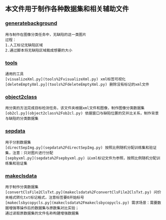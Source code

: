 ## 本文件用于制作各种数据集和相关辅助文件
###  [generatebackground](generatebackground)
    用与制作在图像分类任务中，无缺陷的这一类图片
    过程：
    1.人工标记无缺陷区域
    2.通过脚本将无缺陷区域裁成想要的大小
### [tools](tools)
    通用的工具
    [visualizeXml.py](tools%2FvisualizeXml.py) xml标签可视化
    [deleteEmptyXml.py](tools%2FdeleteEmptyXml.py) 删除没有标记的xml文件
### [object2class](object2class)
    用分类的方法完成目标检测任务，该文件夹根据xml文件和图像，制作图像分类数据集
    [ob2cl.py](object2class%2Fob2cl.py) 依据窗口与缺陷位置的交并比关系，制作背景与缺陷的分类数据集
### [sepdata](sepdata)
    用于分割数据集
    [directSepImg.py](sepdata%2FdirectSepImg.py) 按照比例随机分配训练集和验证集，注意：只对图片进行分配
    [sepbyxml.py](sepdata%2Fsepbyxml.py) 以xml标记文件为参照，按照比例随机分配训练集和验证集
### [makeclsdata](makeclsdata)
    用于制作分类数据集
    [convertClsFile2ClsTxt.py](makeclsdata%2FconvertClsFile2ClsTxt.py) 问价夹格式转化txt标记格式，注意标签要0开始标号
    [makeclsbycopycls.py](makeclsdata%2Fmakeclsbycopycls.py) 需求场景：需要数据增强等操作后的数据集与原数集对比实验；
    通过读取原数据集的文件名称构建增强数据集
    